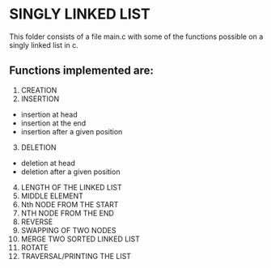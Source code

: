 # SINGLY LINKED LIST

This folder consists of a file main.c with some of the functions possible on a singly linked list in c.

## Functions implemented are:
1) CREATION
2) INSERTION
  - insertion at head
  - insertion at the end
  - insertion after a given position
3) DELETION
  - deletion at head
  - deletion after a given position
4) LENGTH OF THE LINKED LIST
5) MIDDLE ELEMENT
6) Nth NODE FROM THE START
7) NTH NODE FROM THE END
8) REVERSE
9) SWAPPING OF TWO NODES
10) MERGE TWO SORTED LINKED LIST
11) ROTATE
12) TRAVERSAL/PRINTING THE LIST
